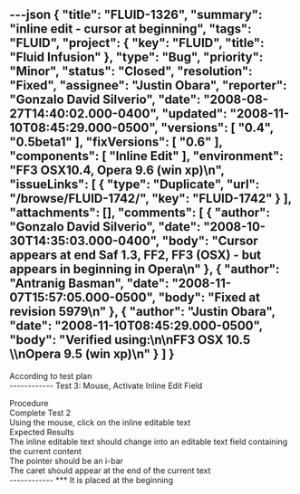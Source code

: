 ---json
{
  "title": "FLUID-1326",
  "summary": "inline edit  - cursor at beginning",
  "tags": "FLUID",
  "project": {
    "key": "FLUID",
    "title": "Fluid Infusion"
  },
  "type": "Bug",
  "priority": "Minor",
  "status": "Closed",
  "resolution": "Fixed",
  "assignee": "Justin Obara",
  "reporter": "Gonzalo David Silverio",
  "date": "2008-08-27T14:40:02.000-0400",
  "updated": "2008-11-10T08:45:29.000-0500",
  "versions": [
    "0.4",
    "0.5beta1"
  ],
  "fixVersions": [
    "0.6"
  ],
  "components": [
    "Inline Edit"
  ],
  "environment": "FF3 OSX10.4, Opera 9.6 (win xp)\n",
  "issueLinks": [
    {
      "type": "Duplicate",
      "url": "/browse/FLUID-1742/",
      "key": "FLUID-1742"
    }
  ],
  "attachments": [],
  "comments": [
    {
      "author": "Gonzalo David Silverio",
      "date": "2008-10-30T14:35:03.000-0400",
      "body": "Cursor appears at end Saf 1.3, FF2, FF3 (OSX) - but appears in beginning in Opera\n"
    },
    {
      "author": "Antranig Basman",
      "date": "2008-11-07T15:57:05.000-0500",
      "body": "Fixed at revision 5979\n"
    },
    {
      "author": "Justin Obara",
      "date": "2008-11-10T08:45:29.000-0500",
      "body": "Verified using:\n\nFF3 OSX 10.5 \\\nOpera 9.5 (win xp)\n"
    }
  ]
}
---
According to test plan\
\------------
Test 3: Mouse, Activate Inline Edit Field

Procedure\
Complete Test 2\
Using the mouse, click on the inline editable text\
Expected Results\
The inline editable text should change into an editable text field containing the current content\
The pointer should be an i-bar\
The caret should appear at the end of the current text\
\------------
\*\*\*  It is placed at the beginning

        